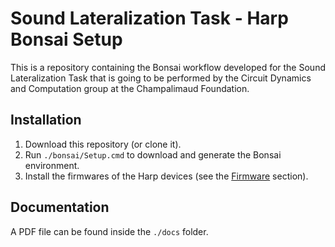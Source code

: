 # Sound Lateralization Task - Harp Bonsai Setup

This is a repository containing the Bonsai workflow developed for the Sound Lateralization Task that is going to be performed by the Circuit Dynamics and Computation group at the Champalimaud Foundation.

## Installation
1. Download this repository (or clone it).
2. Run `./bonsai/Setup.cmd` to download and generate the Bonsai environment.
3. Install the firmwares of the Harp devices (see the [Firmware](#firmware) section).

<!-- ## Firmware
To install the firmwares from all Harp devices except the Harp Soundcard, follow the procedure:
1. Open the `./src/firmware_installation.bonsai` workflow (run `./bonsai/Bonsai.exe` to open Bonsai through the environment).
2. Click the Device node and select the PortName that corresponds to the device whose firmware is going to be installed.
3. Double-click the Device node. Then, click on `Bootloader>>` and then on `Open...`.
4. Open the correct firmware file from the `./firmware` folder and then click on `Update`.
    - Harp Behavior v2.0 -> Behavior-fw3.2-harp1.13-hw2.0-ass0.hex

To install the Harp Soundcard firmware, read the [Install Drivers](https://github.com/harp-tech/device.soundcard?tab=readme-ov-file#install-drivers) and the [Firmware](https://github.com/harp-tech/device.soundcard?tab=readme-ov-file#firmware) sections of the device's repository. -->

## Documentation
A PDF file can be found inside the `./docs` folder.